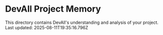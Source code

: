 # DevAll Project Memory

This directory contains DevAll's understanding and analysis of your project.
Last updated: 2025-08-11T19:35:16.796Z
